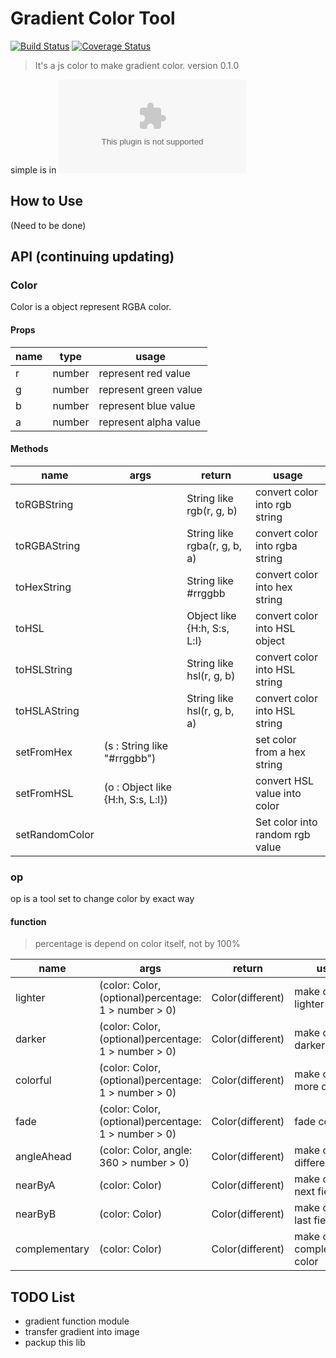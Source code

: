 # Gradient Color Tool
[![Build Status](https://travis-ci.org/mxz96102/ColorGradientGen.svg?branch=master)](https://travis-ci.org/mxz96102/color_gradient_gen)
[![Coverage Status](https://coveralls.io/repos/github/mxz96102/color_gradient_gen/badge.svg?branch=master)](https://coveralls.io/github/mxz96102/color_gradient_gen?branch=master)

> It's a js color to make gradient color.
> version 0.1.0

simple is in ![color.hustfe.com](color.hustfe.com)

## How to Use

(Need to be done)

## API (continuing updating)

### Color

Color is a object represent RGBA color.

#### Props

| name | type | usage |
|------|------|-------|
|r| number| represent red value|
|g| number| represent green value|
|b| number| represent blue value|
|a| number| represent alpha value|

#### Methods

|name|args|return|usage|
|----|----|------|-----|
|toRGBString||String like rgb(r, g, b)|convert color into rgb string|
|toRGBAString||String like rgba(r, g, b, a)|convert color into rgba string|
|toHexString||String like #rrggbb|convert color into hex string|
|toHSL||Object like {H:h, S:s, L:l}|convert color into HSL object|
|toHSLString||String like hsl(r, g, b)|convert color into HSL string|
|toHSLAString||String like hsl(r, g, b, a)|convert color into HSL string|
|setFromHex|(s : String like "#rrggbb")||set color from a hex string|
|setFromHSL|(o : Object like {H:h, S:s, L:l})||convert HSL value into color|
|setRandomColor|||Set color into random rgb value|

### op

op is a tool set to change color by exact way

#### function

> percentage is depend on color itself, not by 100%

|name|args|return|usage|
|----|----|------|-----|
|lighter|(color: Color, (optional)percentage: 1 > number > 0)| Color(different) | make color lighter |
|darker|(color: Color, (optional)percentage: 1 > number > 0)| Color(different) | make color darker |
|colorful|(color: Color, (optional)percentage: 1 > number > 0)| Color(different) | make color more colorful|
|fade|(color: Color, (optional)percentage: 1 > number > 0)| Color(different) | fade color |
|angleAhead|(color: Color, angle: 360 > number > 0)| Color(different) | make color into different H field|
|nearByA|(color: Color)| Color(different) | make color to next field|
|nearByB|(color: Color)| Color(different) | make color to last field|
|complementary|(color: Color)| Color(different) | make color into complementary color|

## TODO List
- gradient function module
- transfer gradient into image
- packup this lib

